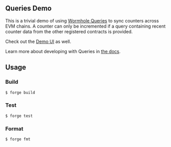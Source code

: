 ## Queries Demo

This is a trivial demo of using [Wormhole Queries](https://wormhole.com/queries/) to sync counters across EVM chains. A counter can only be incremented if a query containing recent counter data from the other registered contracts is provided.

Check out the [Demo UI](https://wormholelabs-xyz.github.io/example-queries-demo/) as well.

Learn more about developing with Queries in [the docs](https://docs.wormhole.com/wormhole/queries/getting-started).

## Usage

### Build

```shell
$ forge build
```

### Test

```shell
$ forge test
```

### Format

```shell
$ forge fmt
```
